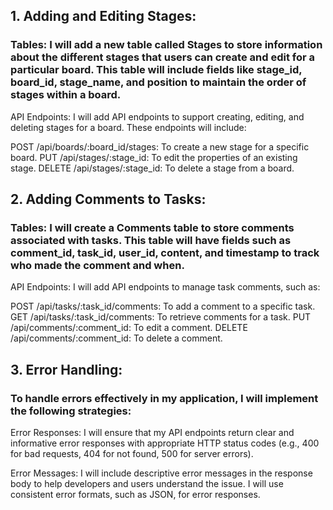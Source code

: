 ## 1. Adding and Editing Stages:

### Tables: I will add a new table called Stages to store information about the different stages that users can create and edit for a particular board. This table will include fields like stage_id, board_id, stage_name, and position to maintain the order of stages within a board.

API Endpoints: I will add API endpoints to support creating, editing, and deleting stages for a board. These endpoints will include:

POST /api/boards/:board_id/stages: To create a new stage for a specific board.
PUT /api/stages/:stage_id: To edit the properties of an existing stage.
DELETE /api/stages/:stage_id: To delete a stage from a board.

## 2. Adding Comments to Tasks:

### Tables: I will create a Comments table to store comments associated with tasks. This table will have fields such as comment_id, task_id, user_id, content, and timestamp to track who made the comment and when.

API Endpoints: I will add API endpoints to manage task comments, such as:

POST /api/tasks/:task_id/comments: To add a comment to a specific task.
GET /api/tasks/:task_id/comments: To retrieve comments for a task.
PUT /api/comments/:comment_id: To edit a comment.
DELETE /api/comments/:comment_id: To delete a comment.

## 3. Error Handling:

### To handle errors effectively in my application, I will implement the following strategies:

Error Responses: I will ensure that my API endpoints return clear and informative error responses with appropriate HTTP status codes (e.g., 400 for bad requests, 404 for not found, 500 for server errors).

Error Messages: I will include descriptive error messages in the response body to help developers and users understand the issue. I will use consistent error formats, such as JSON, for error responses.
